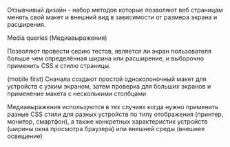 Отзывчивый дизайн - набор методов которые позволяют веб страницам менять свой макет и внешний вид в зависимости от размера экрана и расширения.

Media queries (Медиавыражения)

Позволяют провести серию тестов, является ли экран пользователя больше чем определённая ширина или расширение, и выборочно применить CSS к стилю страницы.

(mobile first) Сначала создают простой одноколоночный макет для устройств с узким экраном, затем проверка для больших экранов и применение макета с несколькими столбцами

Медиавыражения используются в тех случаях когда нужно применить разные CSS стили для разных устройств по типу отображения (принтер, монитор, смартфон), а также конкретных характеристик устройств (ширины окна просмотра браузера) или внешней среды (внешнее освещение)
